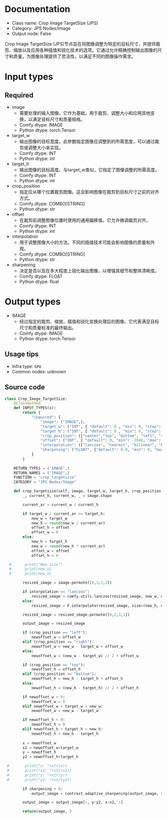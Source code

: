 
# Documentation
- Class name: Crop Image TargetSize (JPS)
- Category: JPS Nodes/Image
- Output node: False

Crop Image TargetSize (JPS)节点旨在将图像调整为特定的目标尺寸，并提供裁剪、缩放以及应用各种插值和锐化技术的选项。它通过允许精确控制输出图像的尺寸和质量，为图像处理提供了灵活性，以满足不同的图像操作需求。

# Input types
## Required
- image
    - 需要处理的输入图像。它作为基础，用于裁剪、调整大小和应用其他变换，以满足目标尺寸和质量规格。
    - Comfy dtype: IMAGE
    - Python dtype: torch.Tensor
- target_w
    - 输出图像的目标宽度。此参数指定图像应调整到的所需宽度，可以通过裁剪或调整大小来实现。
    - Comfy dtype: INT
    - Python dtype: int
- target_h
    - 输出图像的目标高度。与target_w类似，它指定了图像调整的所需高度。
    - Comfy dtype: INT
    - Python dtype: int
- crop_position
    - 指定应从哪个位置裁剪图像。这会影响图像在裁剪到目标尺寸之前的对齐方式。
    - Comfy dtype: COMBO[STRING]
    - Python dtype: str
- offset
    - 在裁剪前调整图像位置时使用的通用偏移值。它允许微调裁剪对齐。
    - Comfy dtype: INT
    - Python dtype: int
- interpolation
    - 用于调整图像大小的方法。不同的插值技术可能会影响图像的质量和外观。
    - Comfy dtype: COMBO[STRING]
    - Python dtype: str
- sharpening
    - 决定是否以及在多大程度上锐化输出图像，以增强其细节和整体清晰度。
    - Comfy dtype: FLOAT
    - Python dtype: float

# Output types
- IMAGE
    - 经过指定的裁剪、缩放、插值和锐化变换处理后的图像。它代表满足目标尺寸和质量标准的最终输出。
    - Comfy dtype: IMAGE
    - Python dtype: torch.Tensor


## Usage tips
- Infra type: `GPU`
- Common nodes: unknown


## Source code
```python
class Crop_Image_TargetSize:
    @classmethod
    def INPUT_TYPES(s):
        return {
            "required": {
                "image": ("IMAGE",),
                "target_w": ("INT", { "default": 0 , "min": 0, "step": 8, "display": "number" }),
                "target_h": ("INT", { "default": 0 , "min": 0, "step": 8, "display": "number" }),                
                "crop_position": (["center","top", "bottom", "left", "right"],),
                "offset": ("INT", { "default": 0, "min": -2048, "max": 2048, "step": 1, "display": "number" }),
                "interpolation": (["lanczos", "nearest", "bilinear", "bicubic", "area", "nearest-exact"],),
                "sharpening": ("FLOAT", {"default": 0.0, "min": 0, "max": 1, "step": 0.05}),
            }
        }
    
    RETURN_TYPES = ("IMAGE",)
    RETURN_NAMES = ("IMAGE",)
    FUNCTION = "crop_targetsize"
    CATEGORY = "JPS Nodes/Image"

    def crop_targetsize(self, image, target_w, target_h, crop_position, offset, interpolation, sharpening):
        _, current_h, current_w, _ = image.shape

        current_ar = current_w / current_h

        if target_w / current_ar >= target_h:
            new_w = target_w
            new_h = round(new_w / current_ar)
            offset_h = offset
            offset_w = 0
        else:
            new_h = target_h
            new_w = round(new_h * current_ar)
            offset_w = offset
            offset_h = 0

  #      print("New Size")
  #      print(new_w)
  #      print(new_h)

        resized_image = image.permute([0,3,1,2])

        if interpolation == "lanczos":
            resized_image = comfy.utils.lanczos(resized_image, new_w, new_h)
        else:
            resized_image = F.interpolate(resized_image, size=(new_h, new_w), mode=interpolation)

        resized_image = resized_image.permute([0,2,3,1])

        output_image = resized_image

        if (crop_position == "left"):
            newoffset_w = offset_w
        elif (crop_position == "right"):
            newoffset_w = new_w - target_w + offset_w
        else:
            newoffset_w = (new_w - target_w) // 2 + offset_w

        if (crop_position == "top"):
            newoffset_h = offset_h
        elif (crop_position == "bottom"):
            newoffset_h = new_h - target_h + offset_h
        else:
            newoffset_h = (new_h - target_h) // 2 + offset_h

        if newoffset_w < 0:
            newoffset_w = 0
        elif newoffset_w + target_w > new_w:
            newoffset_w = new_w - target_w

        if newoffset_h < 0:
            newoffset_h = 0
        elif newoffset_h + target_h > new_h:
            newoffset_h = new_h - target_h
        
        x = newoffset_w
        x2 = newoffset_w+target_w
        y = newoffset_h
        y2 = newoffset_h+target_h

 #       print("x: "+str(x))
 #       print("x2: "+str(x2))
 #       print("y: "+str(y))
 #       print("y2: "+str(y2))

        if sharpening > 0:
            output_image = contrast_adaptive_sharpening(output_image, sharpening)

        output_image = output_image[:, y:y2, x:x2, :]

        return(output_image, )

```
